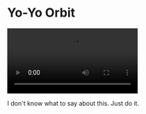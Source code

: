 # Yo-Yo Orbit

![Yo-YoOnBothSides](/videos/mp4/yo-yobothides.mp4)

I don't know what to say about this. Just do it.

